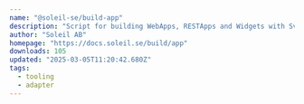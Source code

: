 ```yaml
---
name: "@soleil-se/build-app"
description: "Script for building WebApps, RESTApps and Widgets with Svelte in Sitevision."
author: "Soleil AB"
homepage: "https://docs.soleil.se/build/app"
downloads: 105
updated: "2025-03-05T11:20:42.680Z"
tags: 
  - tooling
  - adapter
---
```


